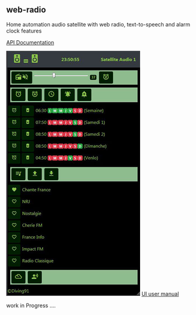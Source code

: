 ## web-radio
Home automation audio satellite with web radio, text-to-speech and alarm clock features

[API Documentation](https://github.com/diving91/web-radio/blob/master/doc/api.md)

![Apps UI](https://github.com/diving91/web-radio/blob/master/doc/app_sml.jpg)
[UI user manual](https://github.com/diving91/web-radio/blob/master/doc/app%20user%20manual.png)


work in Progress ....


